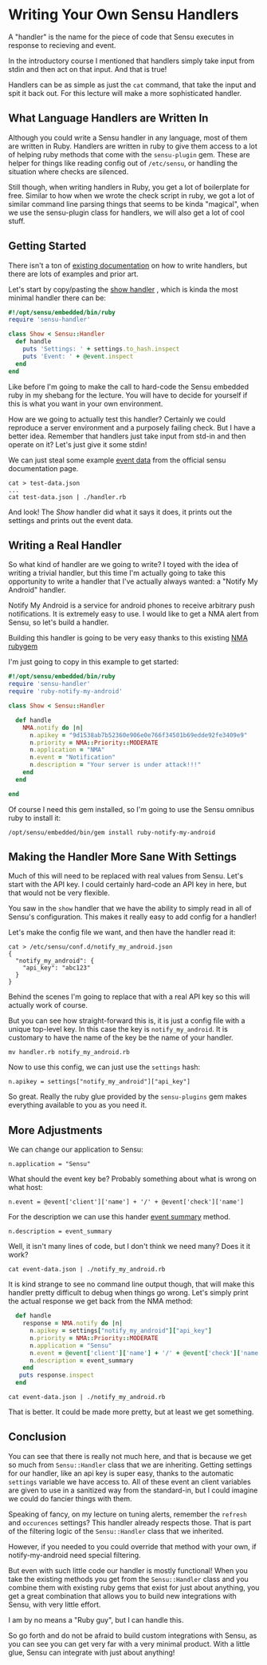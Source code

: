 # Writing Your Own Sensu Handlers

A "handler" is the name for the piece of code that Sensu executes
in response to recieving and event.

In the introductory course I mentioned that handlers simply take input
from stdin and then act on that input. And that is true!

Handlers can be as simple as just the `cat` command, that take the
input and spit it back out. For this lecture will make a more sophisticated
handler.

## What Language Handlers are Written In

Although you could write a Sensu handler in any language, most of them
are written in Ruby. Handlers are written in ruby to give them access
to a lot of helping ruby methods that come with the `sensu-plugin` gem.
These are helper for things like reading config out of `/etc/sensu`, or
handling the situation where checks are silenced.

Still though, when writing handlers in Ruby, you get a lot of boilerplate
for free. Similar to how when we wrote the check script in ruby, we got
a lot of similar command line parsing things that seems to be kinda
"magical", when we use the sensu-plugin class for handlers, we will
also get a lot of cool stuff.

## Getting Started

There isn't a ton of [existing documentation](https://github.com/sensu-plugins/sensu-plugin#handlers)
on how to write handlers, but there are lots of examples and prior art.

Let's start by copy/pasting the [show handler](https://github.com/sensu/sensu-community-plugins/blob/master/handlers/debug/show.rb)
, which is kinda the most minimal handler there can be:

```ruby
#!/opt/sensu/embedded/bin/ruby
require 'sensu-handler'

class Show < Sensu::Handler
  def handle
    puts 'Settings: ' + settings.to_hash.inspect
    puts 'Event: ' + @event.inspect
  end
end
```

Like before I'm going to make the call to hard-code the Sensu embedded ruby
in my shebang for the lecture. You will have to decide for yourself if this
is what you want in your own environment.

How are we going to actually test this handler? Certainly we could reproduce
a server environment and a purposely failing check. But I have a better idea.
Remember that handlers just take input from std-in and then operate on it?
Let's just give it some stdin!

We can just steal some example [event data](https://sensuapp.org/docs/latest/events#sensu-event-data)
from the official sensu documentation page.

    cat > test-data.json
    ...
    cat test-data.json | ./handler.rb

And look! The *Show* handler did what it says it does, it prints out the
settings and prints out the event data.

## Writing a Real Handler

So what kind of handler are we going to write? I toyed with the idea of
writing a trivial handler, but this time I'm actually going to take this
opportunity to write a handler that I've actually always wanted:
a "Notify My Android" handler.

Notify My Android is a service for android phones to receive arbitrary
push notifications. It is extremely easy to use. I would like to get
a NMA alert from Sensu, so let's build a handler.

Building this handler is going to be very easy thanks to this existing
[NMA rubygem](https://github.com/slashk/ruby-notify-my-android#usage-as-a-gem)

I'm just going to copy in this example to get started:

```ruby
#!/opt/sensu/embedded/bin/ruby
require 'sensu-handler'
require 'ruby-notify-my-android'

class Show < Sensu::Handler

  def handle
    NMA.notify do |n|
      n.apikey = "9d1538ab7b52360e906e0e766f34501b69edde92fe3409e9" 
      n.priority = NMA::Priority::MODERATE
      n.application = "NMA"
      n.event = "Notification"
      n.description = "Your server is under attack!!!"
    end
  end

end
```

Of course I need this gem installed, so I'm going to use the Sensu omnibus
ruby to install it:

    /opt/sensu/embedded/bin/gem install ruby-notify-my-android

## Making the Handler More Sane With Settings

Much of this will need to be replaced with real values from Sensu.
Let's start with the API key. I could certainly hard-code an API key
in here, but that would not be very flexible.

You saw in the `show` handler that we have the ability to simply read in all of
Sensu's configuration. This makes it really easy to add config for a handler!

Let's make the config file we want, and then have the handler read it:

```
cat > /etc/sensu/conf.d/notify_my_android.json
{
  "notify_my_android": {
    "api_key": "abc123"
  }
}
```

Behind the scenes I'm going to replace that with a real API key so this
will actually work of course.

But you can see how straight-forward this is, it is just a config file with
a unique top-level key. In this case the key is `notify_my_android`. It is
customary to have the name of the key be the name of your handler.

    mv handler.rb notify_my_android.rb

Now to use this config, we can just use the `settings` hash:

    n.apikey = settings["notify_my_android"]["api_key"]

So great. Really the ruby glue provided by the `sensu-plugins` gem makes
everything available to you as you need it.

## More Adjustments

We can change our application to Sensu:

    n.application = "Sensu"

What should the event key be? Probably something about what is wrong on what
host:

    n.event = @event['client']['name'] + '/' + @event['check']['name']

For the description we can use this hander [event summary](https://github.com/sensu-plugins/sensu-plugin/blob/aa59019a584eae88f3e784d7079f59a762879418/lib/sensu-handler.rb#L61)
method.

    n.description = event_summary

Well, it isn't many lines of code, but I don't think we need many? Does it it
work?

    cat event-data.json | ./notify_my_android.rb

It is kind strange to see no command line output though, that will make this
handler pretty difficult to debug when things go wrong. Let's simply print
the actual response we get back from the NMA method:

```ruby
  def handle
    response = NMA.notify do |n|
      n.apikey = settings["notify_my_android"]["api_key"]
      n.priority = NMA::Priority::MODERATE
      n.application = "Sensu"
      n.event = @event['client']['name'] + '/' + @event['check']['name']
      n.description = event_summary
    end
   puts response.inspect
  end
```

    cat event-data.json | ./notify_my_android.rb

That is better. It could be made more pretty, but at least we get something.

## Conclusion

You can see that there is really not much here, and that is because we get so much
from `Sensu::Handler` class that we are inheriting. Getting settings for our
handler, like an api key is super easy, thanks to the automatic `settings` variable
we have access to. All of these event an client variables are given to use
in a sanitized way from the standard-in, but I could imagine we could do fancier things with them.

Speaking of fancy, on my lecture on tuning alerts, remember the `refresh` and
`occurences` settings? This handler already respects those. That is part of the
filtering logic of the `Sensu::Handler` class that we inherited.

However, if you needed to you could override that method with your own, if
notify-my-android need special filtering.

But even with such little code our handler is mostly functional!
When you take the existing methods you get from the `Sensu::Handler` class
and you combine them with existing ruby gems that exist for just about
anything, you get a great combination that allows you to build new
integrations with Sensu, with very little effort.

I am by no means a "Ruby guy", but I can handle this.

So go forth and do not be afraid to build custom integrations with Sensu,
as you can see you can get very far with a very minimal product. With a
little glue, Sensu can integrate with just about anything!
